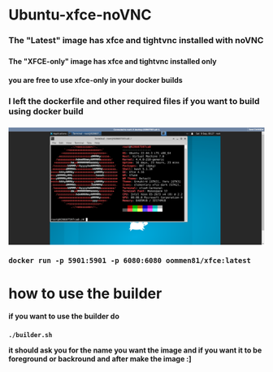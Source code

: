 # Ubuntu-xfce-noVNC

<h3>The "Latest" image has  xfce and tightvnc installed with noVNC<h3/>

<h4/>The "XFCE-only" image has xfce and tightvnc installed only<h4>

<h4/>you are free to use xfce-only in your docker builds<h4>

  <h3>I left the dockerfile and other required files if you want to build using docker build<h3/>

  <img src="https://raw.githubusercontent.com/oommen-k8/Ubuntu-xfce-noVNC/main/picture.png" alt="docker container running">

<pre><code class="language-docker">docker run -p 5901:5901 -p 6080:6080 oommen81/xfce:latest
</code></pre>

# how to use the builder

<h4>if you want to use the builder do<h4/>

<pre><code class="language-bash">./builder.sh
</code></pre>

it should ask you for the name you want the image and if you want it to be foreground or backround and after make the image :]
